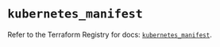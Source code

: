 # `kubernetes_manifest`

Refer to the Terraform Registry for docs: [`kubernetes_manifest`](https://registry.terraform.io/providers/hashicorp/kubernetes/2.28.0/docs/resources/manifest).
